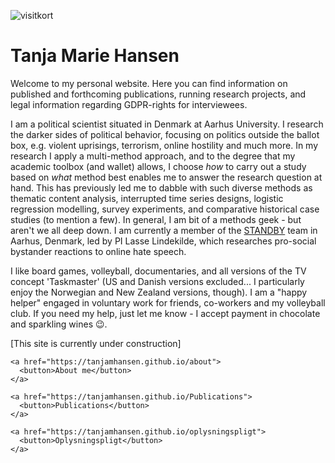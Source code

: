 ![visitkort](https://user-images.githubusercontent.com/79258821/152803555-fda7be0d-e0f8-466e-a123-057a4a88154e.png)

<h1>Tanja Marie Hansen</h1>

<p>Welcome to my personal website.
Here you can find information on published and forthcoming publications, running research projects, and legal information regarding GDPR-rights for interviewees.</p>

<p>I am a political scientist situated in Denmark at Aarhus University. I research the darker sides of political behavior, focusing on politics outside the ballot box, e.g. violent uprisings, terrorism, online hostility and much more. In my research I apply a multi-method approach, and to the degree that my academic toolbox (and wallet) allows, I choose <em>how</em> to carry out a study based on <em>what</em> method best enables me to answer the research question at hand. This has previously led me to dabble with such diverse methods as thematic content analysis, interrupted time series designs, logistic regression modelling, survey experiments, and comparative historical case studies (to mention a few). In general, I am bit of a methods geek - but aren't we all deep down.
  I am currently a member of the <a href="https://ps.au.dk/forskning/forskningsprojekter/standby">STANDBY</a> team in Aarhus, Denmark, led by PI Lasse Lindekilde, which researches pro-social bystander reactions to online hate speech.</p>

<p>I like board games, volleyball, documentaries, and all versions of the TV concept 'Taskmaster' (US and Danish versions excluded... I particularly enjoy the Norwegian and New Zealand versions, though). I am a "happy helper" engaged in voluntary work for friends, co-workers and my volleyball club. If you need my help, just let me know - I accept payment in chocolate and sparkling wines 😉.</p>

<p>[This site is currently under construction]</p>


<html>
  <body> 
    
    <a href="https://tanjamhansen.github.io/about">
      <button>About me</button>
    </a>
    
  </body>
</html>

<html>
  <body> 
    
    <a href="https://tanjamhansen.github.io/Publications">
      <button>Publications</button>
    </a>
    
  </body>
</html>

<html>
  <body> 
    
    <a href="https://tanjamhansen.github.io/oplysningspligt">
      <button>Oplysningspligt</button>
    </a>
    
  </body>
</html>
